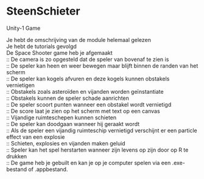 # SteenSchieter
Unity-1 Game

Je hebt de omschrijving van de module helemaal gelezen  
Je hebt de tutorials gevolgd  
De Space Shooter game heb je afgemaakt  
:: De camera is zo opgesteld dat de speler van bovenaf te zien is  
:: De speler kan heen en weer bewegen maar blijft binnen de randen van het scherm  
:: De speler kan kogels afvuren en deze kogels kunnen obstakels vernietigen  
:: Obstakels zoals asteroïden en vijanden worden geïnstantiate  
:: Obstakels kunnen de speler schade aanrichten  
:: De speler scoort punten wanneer een obstakel wordt vernietigd  
:: De score laat je zien op het scherm met text op een canvas  
:: Vijandige ruimteschepen kunnen schieten  
:: De speler kan doodgaan wanneer hij geraakt wordt  
:: Als de speler een vijandig ruimteschip vernietigd verschijnt er een particle effect van een explosie  
:: Schieten, explosies en vijanden maken geluid  
:: Speler kan het spel herstarten wanneer zijn levens op zijn door op R te drukken  
:: De game heb je gebuilt en kan je op je computer spelen via een .exe-bestand of .appbestand.
